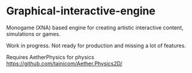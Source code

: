 # Graphical-interactive-engine
Monogame (XNA) based engine for creating artistic interactive content, simulations or games.

Work in progress. Not ready for production and missing a lot of features.

Requires AetherPhysics for physics
https://github.com/tainicom/Aether.Physics2D/

